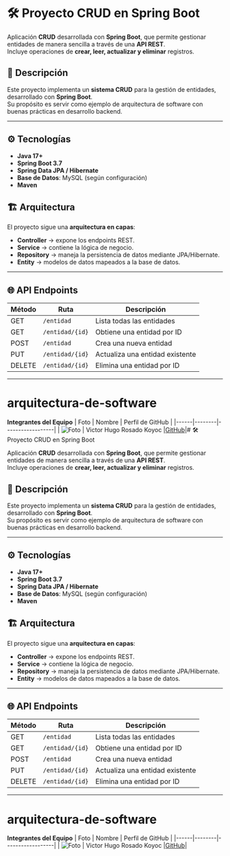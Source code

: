 # 🛠️ Proyecto CRUD en Spring Boot

Aplicación **CRUD** desarrollada con **Spring Boot**, que permite gestionar entidades de manera sencilla a través de una **API REST**.  
Incluye operaciones de **crear, leer, actualizar y eliminar** registros.


## 📖 Descripción

Este proyecto implementa un **sistema CRUD** para la gestión de entidades, desarrollado con **Spring Boot**.  
Su propósito es servir como ejemplo de arquitectura de software con buenas prácticas en desarrollo backend.

---

## ⚙️ Tecnologías

- **Java 17+**  
- **Spring Boot 3.7**  
- **Spring Data JPA / Hibernate**  
- **Base de Datos**: MySQL (según configuración)  
- **Maven** 


## 🏗️ Arquitectura

El proyecto sigue una **arquitectura en capas**:  

- **Controller** → expone los endpoints REST.  
- **Service** → contiene la lógica de negocio.  
- **Repository** → maneja la persistencia de datos mediante JPA/Hibernate.  
- **Entity** → modelos de datos mapeados a la base de datos.  

---

## 🌐 API Endpoints

| Método | Ruta              | Descripción                        |
|--------|------------------|------------------------------------|
| GET    | `/entidad`       | Lista todas las entidades          |
| GET    | `/entidad/{id}`  | Obtiene una entidad por ID         |
| POST   | `/entidad`       | Crea una nueva entidad             |
| PUT    | `/entidad/{id}`  | Actualiza una entidad existente    |
| DELETE | `/entidad/{id}`  | Elimina una entidad por ID         |

---

# arquitectura-de-software
**Integrantes del Equipo**
| Foto | Nombre | Perfil de GitHub |
|------|--------|------------------|
| ![Foto](imagenes/foto-victorr.jpg) | Victor Hugo Rosado Koyoc |[GitHub](https://github.com/VictorHugoRok)|# 🛠️ Proyecto CRUD en Spring Boot

Aplicación **CRUD** desarrollada con **Spring Boot**, que permite gestionar entidades de manera sencilla a través de una **API REST**.  
Incluye operaciones de **crear, leer, actualizar y eliminar** registros.


## 📖 Descripción

Este proyecto implementa un **sistema CRUD** para la gestión de entidades, desarrollado con **Spring Boot**.  
Su propósito es servir como ejemplo de arquitectura de software con buenas prácticas en desarrollo backend.

---

## ⚙️ Tecnologías

- **Java 17+**  
- **Spring Boot 3.7**  
- **Spring Data JPA / Hibernate**  
- **Base de Datos**: MySQL (según configuración)  
- **Maven** 


## 🏗️ Arquitectura

El proyecto sigue una **arquitectura en capas**:  

- **Controller** → expone los endpoints REST.  
- **Service** → contiene la lógica de negocio.  
- **Repository** → maneja la persistencia de datos mediante JPA/Hibernate.  
- **Entity** → modelos de datos mapeados a la base de datos.  

---

## 🌐 API Endpoints

| Método | Ruta              | Descripción                        |
|--------|------------------|------------------------------------|
| GET    | `/entidad`       | Lista todas las entidades          |
| GET    | `/entidad/{id}`  | Obtiene una entidad por ID         |
| POST   | `/entidad`       | Crea una nueva entidad             |
| PUT    | `/entidad/{id}`  | Actualiza una entidad existente    |
| DELETE | `/entidad/{id}`  | Elimina una entidad por ID         |

---

# arquitectura-de-software
**Integrantes del Equipo**
| Foto | Nombre | Perfil de GitHub |
|------|--------|------------------|
| ![Foto](imagenes/foto-victorr.jpg) | Victor Hugo Rosado Koyoc |[GitHub](https://github.com/VictorHugoRok)|
